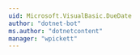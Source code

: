 ```yaml
---
uid: Microsoft.VisualBasic.DueDate
author: "dotnet-bot"
ms.author: "dotnetcontent"
manager: "wpickett"
---
```

